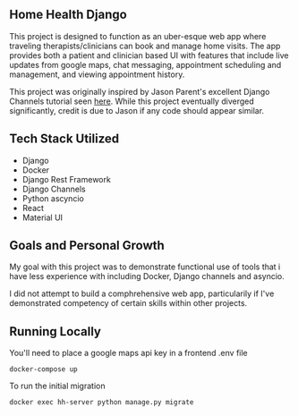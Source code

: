 ## Home Health Django

This project is designed to function as an uber-esque web app where traveling therapists/clinicians
can book and manage home visits. The app provides both a patient and clinician based UI
with features that include live updates from google maps, chat messaging, appointment scheduling
and management, and viewing appointment history.

This project was originally inspired by Jason Parent's excellent Django Channels tutorial
seen [here](https://testdriven.io/courses/taxi-react/). While this project eventually diverged
significantly, credit is due to Jason if any code should appear similar.

## Tech Stack Utilized

- Django
- Docker
- Django Rest Framework
- Django Channels
- Python ascyncio
- React
- Material UI

## Goals and Personal Growth

My goal with this project was to demonstrate functional use of tools that i have less experience
with including Docker, Django channels and asyncio.

I did not attempt to build a comphrehensive web app, particularily if I've demonstrated competency
of certain skills within other projects.

## Running Locally

You'll need to place a google maps api key in a frontend .env file

```
docker-compose up

```

To run the initial migration

```
docker exec hh-server python manage.py migrate

```
